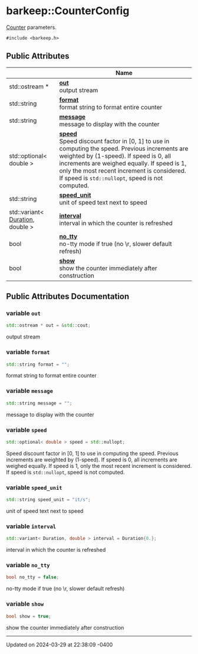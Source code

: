 # barkeep::CounterConfig


[Counter](api/Classes/classbarkeep_1_1_counter.md) parameters. 


`#include <barkeep.h>`

## Public Attributes

<span class="api-table">

|                | Name           |
| -------------- | -------------- |
| <span class="codey"> std::ostream * </span> | <span class="codey"> **[out](api/Classes/structbarkeep_1_1_counter_config.md#variable-out)** </span><br>output stream  |
| <span class="codey"> std::string </span> | <span class="codey"> **[format](api/Classes/structbarkeep_1_1_counter_config.md#variable-format)** </span><br>format string to format entire counter  |
| <span class="codey"> std::string </span> | <span class="codey"> **[message](api/Classes/structbarkeep_1_1_counter_config.md#variable-message)** </span><br>message to display with the counter  |
| <span class="codey"> std::optional< double > </span> | <span class="codey"> **[speed](api/Classes/structbarkeep_1_1_counter_config.md#variable-speed)** </span><br>Speed discount factor in [0, 1] to use in computing the speed. Previous increments are weighted by (1-speed). If speed is 0, all increments are weighed equally. If speed is 1, only the most recent increment is considered. If speed is `std::nullopt`, speed is not computed.  |
| <span class="codey"> std::string </span> | <span class="codey"> **[speed_unit](api/Classes/structbarkeep_1_1_counter_config.md#variable-speed_unit)** </span><br>unit of speed text next to speed  |
| <span class="codey"> std::variant< [Duration](api/Namespaces/namespacebarkeep.md#using-duration), double > </span> | <span class="codey"> **[interval](api/Classes/structbarkeep_1_1_counter_config.md#variable-interval)** </span><br>interval in which the counter is refreshed  |
| <span class="codey"> bool </span> | <span class="codey"> **[no_tty](api/Classes/structbarkeep_1_1_counter_config.md#variable-no_tty)** </span><br>no-tty mode if true (no \r, slower default refresh)  |
| <span class="codey"> bool </span> | <span class="codey"> **[show](api/Classes/structbarkeep_1_1_counter_config.md#variable-show)** </span><br>show the counter immediately after construction  |


</span>

## Public Attributes Documentation

### variable `out`

```cpp
std::ostream * out = &std::cout;
```

output stream 

### variable `format`

```cpp
std::string format = "";
```

format string to format entire counter 

### variable `message`

```cpp
std::string message = "";
```

message to display with the counter 

### variable `speed`

```cpp
std::optional< double > speed = std::nullopt;
```

Speed discount factor in [0, 1] to use in computing the speed. Previous increments are weighted by (1-speed). If speed is 0, all increments are weighed equally. If speed is 1, only the most recent increment is considered. If speed is `std::nullopt`, speed is not computed. 

### variable `speed_unit`

```cpp
std::string speed_unit = "it/s";
```

unit of speed text next to speed 

### variable `interval`

```cpp
std::variant< Duration, double > interval = Duration{0.};
```

interval in which the counter is refreshed 

### variable `no_tty`

```cpp
bool no_tty = false;
```

no-tty mode if true (no \r, slower default refresh) 

### variable `show`

```cpp
bool show = true;
```

show the counter immediately after construction 

-------------------------------

Updated on 2024-03-29 at 22:38:09 -0400